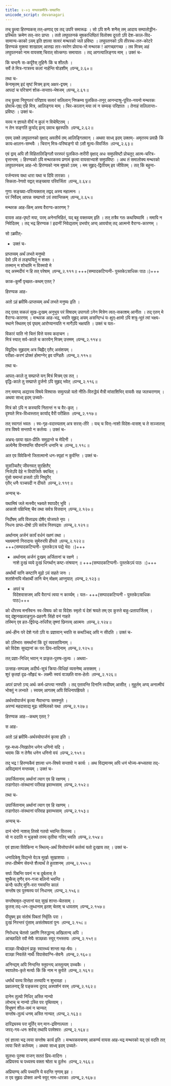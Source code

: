 ```yaml
---
title: २-०३ मन्थरकमैत्रि-सम्प्राप्तिः
unicode_script: devanagari
---
```


तच् छ्रुत्वा हिरण्यकस् तत्-क्षणाद् एव तद् उपरि समारूढः । सो ऽपि शनैः शनैस् तम् आदाय सम्पातोड्डीन-प्रस्थितः क्रमेण तत्-सरः प्राप्तः । ततो लघुपतनकं मूषकाधिष्ठितं विलोक्य दूरतो ऽपि देश-काल-विद-सामान्य-काको ऽयम् इति ज्ञात्वा सत्वरं मन्थरको जले प्रविष्टः । लघुपतनको ऽपि तीरस्थ-तरु-कोटरे हिरण्यकं मुक्त्वा शाखाग्रम् आरुह्य तार-स्वरेण प्रोवाच-भो मन्थरक ! आगच्छागच्छ । तव मित्रम् अहं लघुपतनको नाम वायसश् चिरात् सोत्कण्ठः समायातः । तद् आगत्यालिङ्गय माम् । उक्तं च-  

किं चन्दनैः स-कर्पूरैस् तुहिनैः किं च शीतलैः ।  
सर्वे ते मित्र-गात्रस्य कलां नार्हन्ति षोडशीम् ॥पन्च्_२.६०॥  

तथा च-  
केनामृतम् इदं सृष्टं मित्रम् इत्य् अक्षर-द्वयम् ।  
आपदां च परित्राणं शोक-सन्ताप-भेषजम् ॥पन्च्_२.६१॥  

तच् छ्रुत्वा निपुणतरं परिज्ञाय सत्वरं सलिलान् निष्क्रम्य पुलकित-तनुर् आनन्दाश्रु-पूरित-नयनो मन्थरकः प्रोवाच-एह्य् एहि मित्र, आलिङ्गय माम् । चिर-कालान् मया त्वं न सम्यक् परिज्ञातः । तेनाहं सलिलान्तः-प्रविष्टः । उक्तं च-  

यस्य न ज्ञायते वीर्यं न कुलं न विचेष्टितम् ।  
न तेन सङ्गतिं कुर्याद् इत्य् उवाच बृहस्पतिः ॥पन्च्_२.६२॥  

एवम् उक्ते लघुपतनको वृक्षाद् अवतीर्य तम् आलिङ्गितवान् । अथवा साध्व् इदम् उक्तम्-
अमृतस्य प्रवाहैः किं काय-क्षालन-सम्भवैः ।
चिरान् मित्र-परिष्वङ्गो यो ऽसौ मूल्य-विवर्जितः ॥पन्च्_२.६३॥  

एवं द्वाव् अपि तौ विहितालिङ्गितौ परस्परं पुलकित-शरीरी वृक्षाद् अधः समुपविष्टौ प्रोचतुर् आत्म-चरित्र-वृत्तान्तम् । हिरण्यको ऽपि मन्थरकस्य प्रणामं कृत्वा वायसाभ्याशे समुपविष्टः । अथ तं समालोक्य मन्थरको लघुपतनकम् आह-भोः हिरण्यको नाम मूषको ऽयम् । मम सुहृद्-द्वितीयम् इव जीवितम् । तत् किं बहुना-  

पर्जन्यस्य यथा धारा यथा च दिवि तारकाः ।  
सिकता-रेणवो यद्वत् सङ्ख्यया परिवर्जिता ॥पन्च्_२.६४॥  

गुणाः सङ्ख्या-परित्यक्तास् तद्वद् अस्य महात्मनः ।  
परं निर्वेदम् आपन्नः सम्प्राप्तो ऽयं तवान्तिकम् ॥पन्च्_२.६५॥  

मन्थरक आह-किम् अस्य वैराग्य-कारणम् ?  

वायस आह-पृष्टो मया, परम् अनेनाभिहितं, यद् बहु वक्तव्यम् इति । तत् तत्रैव गतः कथयिष्यामि । ममापि न निवेदितम् । तद् भद्र हिरण्यक ! इदानीं निवेद्यताम् उभयोर् अप्य् आवयोस् तद् आत्मनो वैराग्य-कारणम् ।  

सो ऽब्रवीत्-  

<div class="js_include" url="../../upakathAH/02-01_hiraNyakatAmrachUDakathA/"  newLevelForH1="3" includeTitle="true"> </div>

  - उक्तं च-  

  प्राप्तव्यम् अर्थं लभते मनुष्यो  
  देवो ऽपि तं लङ्घयितुं न शक्तः ।  
  तस्मान् न शोचामि न विस्मयो मे  
  यद् अस्मदीयं न हि तत् परेषाम् ॥पन्च्_२.१११॥     +++(सम्पादकटिप्पनी- पुस्तकेऽत्राधिकः पाठः।)+++

काक-कूर्मौ पृच्छतः-कथम् एतत् ?  

हिरण्यक आह-  

<div class="js_include" url="../../upakathAH/02-04_sAgaradattakathA/"  newLevelForH1="3" includeTitle="true"> </div>  

अतो ऽहं ब्रवीमि-प्राप्तव्यम् अर्थं लभते मनुष्यः इति ।  

तद् एतत् सकलं सुख-दुःखम् अनुभूय परं विषादम् उपागतो ऽनेन मित्रेण त्वत्-सकाशम् आनीतः । तद् एतन् मे वैराग्य-कारणम् । मन्थरक आह-भद्र, भवति सुहृद् अयम् असन्दिग्धं यः क्षुत्-क्षामो ऽपि शत्रु-भूतं त्वां भक्ष्य-स्थाने स्थितम् एवं पृष्ठम् आरोप्यानयति न मार्गेऽपि भक्षयति । उक्तं च यतः-  

विकारं याति नो चित्तं वित्ते यस्य कदाचन ।  
मित्रं स्यात् सर्व-काले च कारयेन् मित्रम् उत्तमम् ॥पन्च्_२.११४॥  

विद्वद्भिः सुहृदाम् अत्र चिह्नैर् एतैर् असंशयम् ।  
परीक्षा-करणं प्रोक्तं होमाग्नेर् इव पण्डितैः ॥पन्च्_२.११५॥  

तथा च-  

आपत्-काले तु सम्प्राप्ते यन् मित्रं मित्रम् एव तत् ।  
वृद्धि-काले तु सम्प्राप्ते दुर्जनो ऽपि सुहृद् भवेत् ॥पन्च्_२.११६॥  

तन् ममाप्य् अद्यास्य विषये विश्वासः समुत्पन्नो यतो नीति-विरुद्धेयं मैत्री मांसाशिभिर् वायसैः सह जलचराणाम् । अथवा साध्व् इदम् उच्यते-  

मित्रं को ऽपि न कस्यापि नितान्तं न च वैर-कृत् ।  
दृश्यते मित्र-विध्वस्तात् कार्याद् वैरी परीक्षितः ॥पन्च्_२.११७॥  

तत् स्वागतं भवतः । स्व-गृह-वदास्यताम् अत्र सरस्-तीरे । यच् च वित्त्-नाशो विदेश-वासश् च ते सञ्जातस् तत्र विषये सन्तापो न कर्तव्यः । उक्तं च-  

अभ्रच्-छाया खल-प्रीतिः समुद्रान्ते च मेदिनी ।  
अल्पेनैव विनश्यन्ति यौवनानि धनानि च ॥पन्च्_२.११८॥  

अत एव विवेकिनो जितात्मानो धन-स्पृहां न कुर्वन्ति । उक्तं च-  

सुसञ्चितैर् जीवनवत् सुरक्षितैर्  
निजेऽपि देहे न वियोजितैः क्वचित् ।  
पुंसो यमान्तं व्रजतो ऽपि निष्ठुरैर्  
एतैर् धनैः पञ्चपदी न दीयते ॥पन्च्_२.११९॥  

अन्यच् च-  

यथामिषं जले मत्स्यैर् भक्ष्यते श्वापदैर् भुवि ।  
आकाशे पक्षिभिश् चैव तथा सर्वत्र वित्तवान् ॥पन्च्_२.१२०॥  

निर्दोषम् अपि वित्ताढ्य दोषैर् योजयते नृपः ।  
निधनः प्राप्त-दोषो ऽपि सर्वत्र निरुपद्रवः ॥पन्च्_२.१२१॥  

अर्थानाम् अर्जनं कार्यं वर्धनं रक्षणं तथा ।  
भक्ष्यमाणो निरादायः सुमेरुरपि हीयते ॥पन्च्_२.१२२॥  
+++(सम्पादकटिप्पनी- पुस्तकेऽत्र पद्ये भेदः ।)+++

  - अर्थानाम् अर्जनं दुःखम् अर्जितानां च रक्षणे ।  
  नाशे दुःखं व्यये दुःखं धिगर्थान् कष्ट-संश्रयान् ॥ +++(सम्पादकटिप्पनी-  पुस्तकेऽयं पाठः ।)+++  


  अर्थार्थी यानि कष्टानि मूढो ऽयं सहते जनः ।  
  शतांशेनापि मोक्षार्थी तानि चेन् मोक्षम् आप्नुयात् ॥पन्च्_२.१२३॥  

  - अपरं च  
  विदेशवासजम् अपि वैराग्यं त्वया न कार्य्यम् । यतः- +++(सम्पादकटिप्पनी - पुस्तकेऽत्राधिकः पाठः)+++  

को धीरस्य मनस्विनः स्व-विषयः को वा विदेशः स्मृतो
यं देशं श्रयते तम् एव कुरुते बाहु-प्रतापार्जितम् ।  
यद् दंष्ट्रानखलाङ्गुल-प्रहरणैः सिंहो वनं गाहते  
तस्मिन् एव हत-द्विपेन्द्र-रुधिरैस् तृष्णां छिनत्त्य् आत्मनः ॥पन्च्_२.१२४॥  

अर्थ-हीनः परे देशे गतो ऽपि यः प्रज्ञावान् भवति स कथञ्चिद् अपि न सीदति । उक्तं च-  

को ऽतिभारः समर्थानां किं दूरं व्यवसायिनाम् ।  
को विदेशः सुव्द्यानां कः परः प्रिय-वादिनाम् ॥पन्च्_२.१२५॥  

तत् प्रज्ञा-निधिर् भवान् न प्राकृत-पुरुष-तुल्यः । अथवा-  

उत्साह-सम्पन्नम् अदीर्घ-सूत्रं क्रिया-विधिज्ञं व्यसनेष्व् असक्तम् ।  
शूरं कृतज्ञं दृढ-सौहृदं च- लक्ष्मीः स्वयं वाञ्छति वास-हेतोः ॥पन्च्_२.१२६॥  

अपरं प्राप्तो ऽप्य् अर्थः कर्म-प्राप्त्या नश्यति । तद् एतावन्ति दिनानि त्वदीयम् आसीत् । मुहूर्तम् अप्य् अनात्मीयं भोक्तुं न लभ्यते । स्वयम् आगतम् अपि विधिनापह्रियते ।  

अर्थस्योपार्जनं कृत्वा नैवाभाग्यः समश्नुते ।  
अरण्यं महदासाद्य मूढः सोमिलको यथा ॥पन्च्_२.१२७॥  

हिरण्यक आह--कथम् एतत् ?  

स आह-  

<div class="js_include" url="../../upakathAH/02-05_sOmilakakathA/"  newLevelForH1="3" includeTitle="true"> </div>

अतो ऽहं ब्रवीमि-अर्थस्योपार्जनं कृत्वा इति ।  

गृह-मध्य-निखातेन धनेन धनिनो यदि ।  
भवामः किं न तेनैव धनेन धनिनो वयं ॥पन्च्_२.१५१॥  

तद् भद्र ! हिरण्यकैवं ज्ञात्वा धन-विषये सन्तापो न कार्यः । अथ विद्यमानम् अपि धनं भोज्य-बन्ध्यतया तद्-अविद्यमानं मन्तव्यम् । उक्तं च-  

उपार्जितानाम् अर्थानां त्याग एव हि रक्षणम् ।  
तडागोदर-संस्थानां परीवाह इवाम्भसाम् ॥पन्च्_२.१५२॥  

तथा च-  

उपार्जितानाम् अर्थानां त्याग एव हि रक्षणम् ।  
तडागोदर-संस्थानां परिवाह इवाम्भसाम् ॥पन्च्_२.१५३॥  

अन्यच् च-  

दानं भोगो नाशस् तिस्रो गतयो भवन्ति वित्तस्य ।  
यो न ददाति न भुङ्क्ते तस्य तृतीया गतिर् भवति ॥पन्च्_२.१५४॥  

एवं ज्ञात्वा विवेकिना न स्थित्य्-अर्थं वित्तोपार्जनं कर्तव्यं यतो दुःखाय तत् । उक्तं च-  

धनादिकेषु विद्यन्ते येऽत्र मूर्खाः सुखाशयाः ।  
तप्त-ग्रीष्मेण सेवन्ते शैत्यार्थं ते हुताशनम् ॥पन्च्_२.१५५॥  

सर्पाः पिबन्ति पवनं न च दुर्बलास् ते  
शुष्कैस् तृणैर् वन-गजा बलिनो भवन्ति ।  
कन्दैः फलैर् मुनि-वरा गमयन्ति कालं  
सन्तोष एव पुरुषस्य परं निधानम् ॥पन्च्_२.१५६॥  

सन्तोषामृत-तृप्तानां यत् सुखं शान्त-चेतसाम् ।  
कुतस् तद्-धन-लुब्धानाम् इतश् चेतश् च धावताम् ॥पन्च्_२.१५७॥  

पीयूषम् इव संतोषं पिबतां निर्वृतिः परा ।  
दुःखं निरन्तरं पुंसाम् असंतोषवतां पुनः ॥पन्च्_२.१५८॥  

निरोधाच् चेतसो ऽक्षाणि निरुद्धान्य् अखिलान्य् अपि ।  
आच्छादिते रवौ मेघैः सञ्छन्नाः स्युर् गभस्तयः ॥पन्च्_२.१५९॥  

वाञ्छा-विच्छेदनं प्राहुः स्वास्थ्यं शान्ता मह-र्षयः ।  
वाञ्छा निवर्तते नार्थैः पिपासेवाग्नि-सेवनैः ॥पन्च्_२.१६०॥  

अनिन्द्यम् अपि निन्दन्ति स्तुवन्त्य् अस्तुत्यम् उच्चकैः ।  
स्वापतेय-कृते मर्त्याः किं किं नाम न कुर्वते ॥पन्च्_२.१६१॥  

धर्मार्थं यस्य वित्तेहा तस्यापि न शुभावहा ।  
प्रक्षालनाद्द् हि पङ्कस्य दूराद् अस्पर्शनं वरम् ॥पन्च्_२.१६२॥  

दानेन तुल्यो निधिर् अस्ति नान्यो  
लोभाच् च नान्यो ऽस्ति परः पृथिव्याम् ।  
विभूषणं शील-समं न चान्यत्  
सन्तोष-तुल्यं धनम् अस्ति नान्यत् ॥पन्च्_२.१६३॥  

दारिद्र्यस्य परा मूर्तिर् यन् मान-द्रविणाल्पता ।  
जरद्-गव-धनः शर्वस् तथापि परमेश्वरः ॥पन्च्_२.१६४॥  

एवं ज्ञात्वा भद्र त्वया सन्तोषः कार्य इति । मन्थरकवचनम् आकर्ण्य वायस आह-भद्र मन्थरको यद् एवं वदति तत् त्वया चित्ते कर्तव्यम् । अथवा साध्व् इदम् उच्यते-  

सुलभाः पुरुषा राजन् सततं प्रिय-वादिनः ।  
अप्रियस्य च पथ्यस्य वक्ता श्रोता च दुर्लभः ॥पन्च्_२.१६६॥  

अप्रियाण्य् अपि पथ्यानि ये वदन्ति नृणाम् इह ।  
त एव सुहृदः प्रोक्ता अन्ये स्युर् नाम-धारकाः ॥पन्च्_२.१६७॥  
